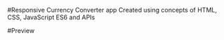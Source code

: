 #Responsive Currency Converter app
Created using concepts of HTML, CSS, JavaScript ES6 and APIs

#Preview
